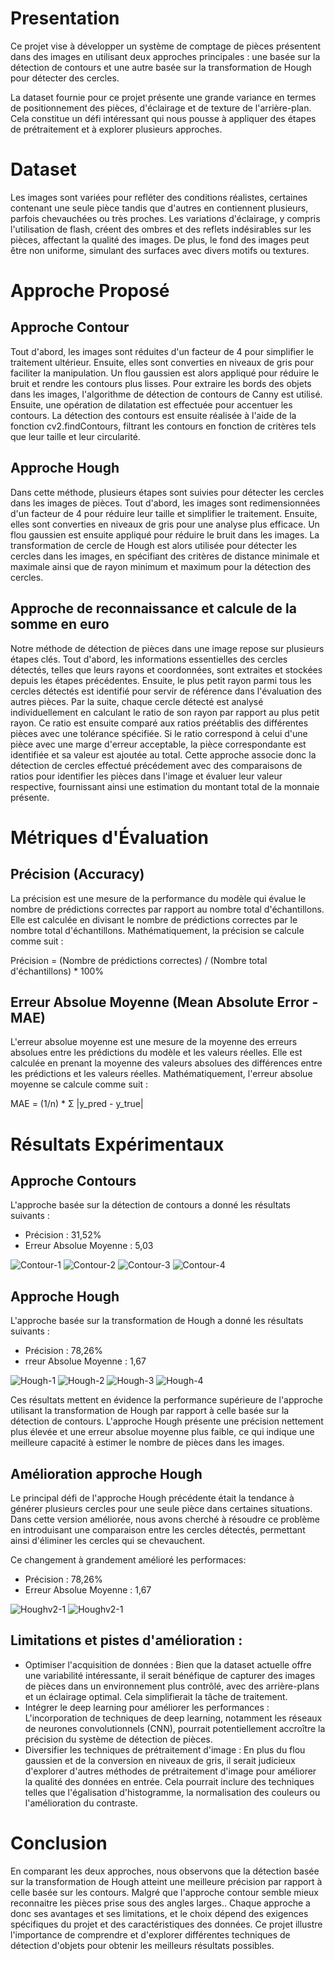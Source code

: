 # Presentation
Ce projet vise à développer un système de comptage de pièces présentent dans des images en utilisant deux approches principales : une basée sur la détection de contours et une autre basée sur la transformation de Hough pour détecter des cercles.

La dataset fournie pour ce projet présente une grande variance en termes de positionnement des pièces, d'éclairage et de texture de l'arrière-plan. Cela constitue un défi intéressant qui nous pousse à appliquer des étapes de prétraitement et à explorer plusieurs approches.

# Dataset


Les images sont variées pour refléter des conditions réalistes, certaines contenant une seule pièce tandis que d'autres en contiennent plusieurs, parfois chevauchées ou très proches. Les variations d'éclairage, y compris l'utilisation de flash, créent des ombres et des reflets indésirables sur les pièces, affectant la qualité des images. De plus, le fond des images peut être non uniforme, simulant des surfaces avec divers motifs ou textures. 

# Approche Proposé

## Approche Contour

Tout d'abord, les images sont réduites d'un facteur de 4 pour simplifier le traitement ultérieur. Ensuite, elles sont converties en niveaux de gris pour faciliter la manipulation. Un flou gaussien est alors appliqué pour réduire le bruit et rendre les contours plus lisses. Pour extraire les bords des objets dans les images, l'algorithme de détection de contours de Canny est utilisé. Ensuite, une opération de dilatation est effectuée pour accentuer les contours. La détection des contours est ensuite réalisée à l'aide de la fonction cv2.findContours, filtrant les contours en fonction de critères tels que leur taille et leur circularité.

## Approche Hough


Dans cette méthode, plusieurs étapes sont suivies pour détecter les cercles dans les images de pièces. Tout d'abord, les images sont redimensionnées d'un facteur de 4 pour réduire leur taille et simplifier le traitement. Ensuite, elles sont converties en niveaux de gris pour une analyse plus efficace. Un flou gaussien est ensuite appliqué pour réduire le bruit dans les images. La transformation de cercle de Hough est alors utilisée pour détecter les cercles dans les images, en spécifiant des critères de distance minimale et maximale ainsi que de rayon minimum et maximum pour la détection des cercles.

## Approche de reconnaissance et calcule de la somme en euro

Notre méthode de détection de pièces dans une image repose sur plusieurs étapes clés. Tout d'abord, les informations essentielles des cercles détectés, telles que leurs rayons et coordonnées, sont extraites et stockées depuis les étapes précédentes. Ensuite, le plus petit rayon parmi tous les cercles détectés est identifié pour servir de référence dans l'évaluation des autres pièces. Par la suite, chaque cercle détecté est analysé individuellement en calculant le ratio de son rayon par rapport au plus petit rayon. Ce ratio est ensuite comparé aux ratios préétablis des différentes pièces avec une tolérance spécifiée. Si le ratio correspond à celui d'une pièce avec une marge d'erreur acceptable, la pièce correspondante est identifiée et sa valeur est ajoutée au total. Cette approche associe donc la détection de cercles effectué précédement avec des comparaisons de ratios pour identifier les pièces dans l'image et évaluer leur valeur respective, fournissant ainsi une estimation du montant total de la monnaie présente.

# Métriques d'Évaluation

## Précision (Accuracy)
La précision est une mesure de la performance du modèle qui évalue le nombre de prédictions correctes par rapport au nombre total d'échantillons. Elle est calculée en divisant le nombre de prédictions correctes par le nombre total d'échantillons. Mathématiquement, la précision se calcule comme suit :  

Précision = (Nombre de prédictions correctes) / (Nombre total d'échantillons) * 100%

## Erreur Absolue Moyenne (Mean Absolute Error - MAE)
L'erreur absolue moyenne est une mesure de la moyenne des erreurs absolues entre les prédictions du modèle et les valeurs réelles. Elle est calculée en prenant la moyenne des valeurs absolues des différences entre les prédictions et les valeurs réelles. Mathématiquement, l'erreur absolue moyenne se calcule comme suit :  

MAE = (1/n) * Σ |y_pred - y_true|

# Résultats Expérimentaux

## Approche Contours
L'approche basée sur la détection de contours a donné les résultats suivants :

- Précision : 31,52%  
- Erreur Absolue Moyenne : 5,03  

![Contour-1](readme_pictures/contour-1.png)
![Contour-2](readme_pictures/contour-2.png)
![Contour-3](readme_pictures/contour-3.png)
![Contour-4](readme_pictures/contour-4.png)

## Approche Hough
L'approche basée sur la transformation de Hough a donné les résultats suivants :

- Précision : 78,26%  
- rreur Absolue Moyenne : 1,67  

![Hough-1](readme_pictures/hough-1.png)
![Hough-2](readme_pictures/hough-2.png)
![Hough-3](readme_pictures/hough-3.png)
![Hough-4](readme_pictures/hough-4.png)


Ces résultats mettent en évidence la performance supérieure de l'approche utilisant la transformation de Hough par rapport à celle basée sur la détection de contours. L'approche Hough présente une précision nettement plus élevée et une erreur absolue moyenne plus faible, ce qui indique une meilleure capacité à estimer le nombre de pièces dans les images.

## Amélioration approche Hough

Le principal défi de l'approche Hough précédente était la tendance à générer plusieurs cercles pour une seule pièce dans certaines situations. Dans cette version améliorée, nous avons cherché à résoudre ce problème en introduisant une comparaison entre les cercles détectés, permettant ainsi d'éliminer les cercles qui se chevauchent.

Ce changement à grandement amélioré les performaces:

- Précision : 78,26%  
- Erreur Absolue Moyenne : 1,67  

![Houghv2-1](readme_pictures/Houghv2-1.png)
![Houghv2-1](readme_pictures/Houghv2-2.png)

## Limitations et pistes d'amélioration : 

- Optimiser l'acquisition de données : Bien que la dataset actuelle offre une variabilité intéressante, il serait bénéfique de capturer des images de pièces dans un environnement plus contrôlé, avec des arrière-plans et un éclairage optimal. Cela simplifierait la tâche de traitement.
- Intégrer le deep learning pour améliorer les performances : L'incorporation de techniques de deep learning, notamment les réseaux de neurones convolutionnels (CNN), pourrait potentiellement accroître la précision du système de détection de pièces.
- Diversifier les techniques de prétraitement d'image : En plus du flou gaussien et de la conversion en niveaux de gris, il serait judicieux d'explorer d'autres méthodes de prétraitement d'image pour améliorer la qualité des données en entrée. Cela pourrait inclure des techniques telles que l'égalisation d'histogramme, la normalisation des couleurs ou l'amélioration du contraste.

# Conclusion

En comparant les deux approches, nous observons que la détection basée sur la transformation de Hough atteint une meilleure précision par rapport à celle basée sur les contours. Malgré que l'approche contour semble mieux reconnaitre les pièces prise sous des angles larges.. Chaque approche a donc ses avantages et ses limitations, et le choix dépend des exigences spécifiques du projet et des caractéristiques des données. Ce projet illustre l'importance de comprendre et d'explorer différentes techniques de détection d'objets pour obtenir les meilleurs résultats possibles.
